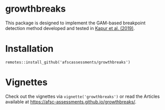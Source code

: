 # growthbreaks

This package is designed to implement the GAM-based breakpoint detection method developed and tested in [Kapur et al. (2019)](https://www.sciencedirect.com/science/article/abs/pii/S0165783619302693).

# Installation

`remotes::install_github('afscassessments/growthbreaks')`

# Vignettes
Check out the vignettes via `vignette('growthbreaks')` or read the Articles available at 
https://afsc-assessments.github.io/growthbreaks/.
